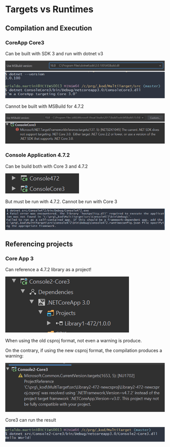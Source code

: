 # Targets vs Runtimes

## Compilation and Execution

### CoreApp Core3

Can be built with SDK 3 and run with dotnet v3

![building](pics/coreapp3-build-dotnet3.png)
![running](pics/coreapp3-execution-dotnet3.png)

Cannot be built with MSBuild for 4.7.2

![building](pics/coreapp3-build-472.png)
![running](pics/coreapp3-build-472-error.png)


### Console Application 4.7.2

Can be build both with Core 3 and 4.7.2

![running](pics/coreapp3-472-build-core3.png)

But must be run with 4.7.2. Cannot be run with Core 3

![running](pics/472-run-core3.png)


## Referencing projects

### Core App 3

Can reference a 4.7.2 library as a project!

![build](pics/coreapp3-references-472.png)

When using the old csproj format, not even a warning is produce.

On the contrary, if using the new csproj format, the compilation produces a warning:

![build](pics/coreapp3-references-472-csproj2.png)

Core3 can run the result

![build](pics/coreapp3-references-472-execution.png)

